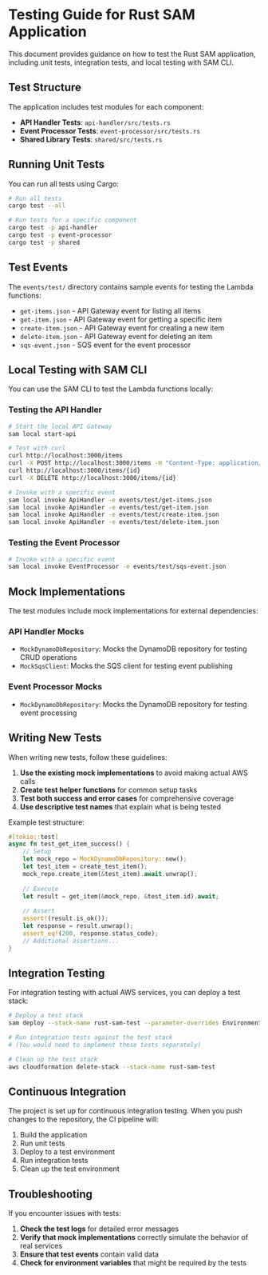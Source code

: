 # Testing Guide for Rust SAM Application

This document provides guidance on how to test the Rust SAM application, including unit tests, integration tests, and local testing with SAM CLI.

## Test Structure

The application includes test modules for each component:

- **API Handler Tests**: `api-handler/src/tests.rs`
- **Event Processor Tests**: `event-processor/src/tests.rs`
- **Shared Library Tests**: `shared/src/tests.rs`

## Running Unit Tests

You can run all tests using Cargo:

```bash
# Run all tests
cargo test --all

# Run tests for a specific component
cargo test -p api-handler
cargo test -p event-processor
cargo test -p shared
```

## Test Events

The `events/test/` directory contains sample events for testing the Lambda functions:

- `get-items.json` - API Gateway event for listing all items
- `get-item.json` - API Gateway event for getting a specific item
- `create-item.json` - API Gateway event for creating a new item
- `delete-item.json` - API Gateway event for deleting an item
- `sqs-event.json` - SQS event for the event processor

## Local Testing with SAM CLI

You can use the SAM CLI to test the Lambda functions locally:

### Testing the API Handler

```bash
# Start the local API Gateway
sam local start-api

# Test with curl
curl http://localhost:3000/items
curl -X POST http://localhost:3000/items -H "Content-Type: application/json" -d '{"name":"Test Item","description":"This is a test item"}'
curl http://localhost:3000/items/{id}
curl -X DELETE http://localhost:3000/items/{id}

# Invoke with a specific event
sam local invoke ApiHandler -e events/test/get-items.json
sam local invoke ApiHandler -e events/test/get-item.json
sam local invoke ApiHandler -e events/test/create-item.json
sam local invoke ApiHandler -e events/test/delete-item.json
```

### Testing the Event Processor

```bash
# Invoke with a specific event
sam local invoke EventProcessor -e events/test/sqs-event.json
```

## Mock Implementations

The test modules include mock implementations for external dependencies:

### API Handler Mocks

- `MockDynamoDbRepository`: Mocks the DynamoDB repository for testing CRUD operations
- `MockSqsClient`: Mocks the SQS client for testing event publishing

### Event Processor Mocks

- `MockDynamoDbRepository`: Mocks the DynamoDB repository for testing event processing

## Writing New Tests

When writing new tests, follow these guidelines:

1. **Use the existing mock implementations** to avoid making actual AWS calls
2. **Create test helper functions** for common setup tasks
3. **Test both success and error cases** for comprehensive coverage
4. **Use descriptive test names** that explain what is being tested

Example test structure:

```rust
#[tokio::test]
async fn test_get_item_success() {
    // Setup
    let mock_repo = MockDynamoDbRepository::new();
    let test_item = create_test_item();
    mock_repo.create_item(&test_item).await.unwrap();
    
    // Execute
    let result = get_item(&mock_repo, &test_item.id).await;
    
    // Assert
    assert!(result.is_ok());
    let response = result.unwrap();
    assert_eq!(200, response.status_code);
    // Additional assertions...
}
```

## Integration Testing

For integration testing with actual AWS services, you can deploy a test stack:

```bash
# Deploy a test stack
sam deploy --stack-name rust-sam-test --parameter-overrides Environment=test

# Run integration tests against the test stack
# (You would need to implement these tests separately)

# Clean up the test stack
aws cloudformation delete-stack --stack-name rust-sam-test
```

## Continuous Integration

The project is set up for continuous integration testing. When you push changes to the repository, the CI pipeline will:

1. Build the application
2. Run unit tests
3. Deploy to a test environment
4. Run integration tests
5. Clean up the test environment

## Troubleshooting

If you encounter issues with tests:

1. **Check the test logs** for detailed error messages
2. **Verify that mock implementations** correctly simulate the behavior of real services
3. **Ensure that test events** contain valid data
4. **Check for environment variables** that might be required by the tests 